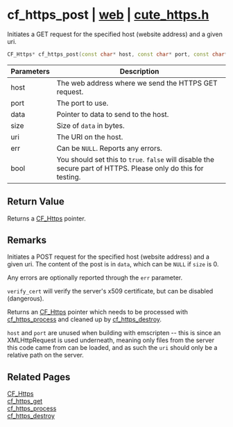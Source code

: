 # cf_https_post | [web](https://github.com/RandyGaul/cute_framework/blob/master/docs/web_readme.md) | [cute_https.h](https://github.com/RandyGaul/cute_framework/blob/master/include/cute_https.h)

Initiates a GET request for the specified host (website address) and a given uri.

```cpp
CF_Https* cf_https_post(const char* host, const char* port, const char* uri, const void* data, size_t size, CF_Result* err, bool verify_cert);
```

Parameters | Description
--- | ---
host | The web address where we send the HTTPS GET request.
port | The port to use.
data | Pointer to data to send to the host.
size | Size of `data` in bytes.
uri | The URI on the host.
err | Can be `NULL`. Reports any errors.
bool | You should set this to `true`. `false` will disable the secure part of HTTPS. Please only do this for testing.

## Return Value

Returns a [CF_Https](https://github.com/RandyGaul/cute_framework/blob/master/docs/web/cf_https.md) pointer.

## Remarks

Initiates a POST request for the specified host (website address) and a given uri. The content of the post
is in `data`, which can be `NULL` if `size` is 0.

Any errors are optionally reported through the `err` parameter.

`verify_cert` will verify the server's x509 certificate, but can be disabled (dangerous).

Returns an [CF_Https](https://github.com/RandyGaul/cute_framework/blob/master/docs/web/cf_https.md) pointer which needs to be processed with [cf_https_process](https://github.com/RandyGaul/cute_framework/blob/master/docs/web/cf_https_process.md) and cleaned up by [cf_https_destroy](https://github.com/RandyGaul/cute_framework/blob/master/docs/web/cf_https_destroy.md).

`host` and `port` are unused when building with emscripten -- this is since an XMLHttpRequest is used
underneath, meaning only files from the server this code came from can be loaded, and as such the `uri`
should only be a relative path on the server.

## Related Pages

[CF_Https](https://github.com/RandyGaul/cute_framework/blob/master/docs/web/cf_https.md)  
[cf_https_get](https://github.com/RandyGaul/cute_framework/blob/master/docs/web/cf_https_get.md)  
[cf_https_process](https://github.com/RandyGaul/cute_framework/blob/master/docs/web/cf_https_process.md)  
[cf_https_destroy](https://github.com/RandyGaul/cute_framework/blob/master/docs/web/cf_https_destroy.md)  
